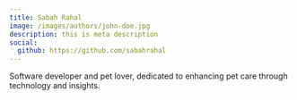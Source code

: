 ```yaml
---
title: Sabah Rahal
image: /images/authors/john-doe.jpg
description: this is meta description
social:
  github: https://github.com/sabahrahal
---
```


Software developer and pet lover, dedicated to enhancing pet care through technology and insights.
